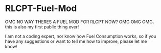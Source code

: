 # RLCPT-Fuel-Mod
OMG NO WAY THERES A FUEL MOD FOR RLCPT NOW? OMG OMG OMG. this is also my first public thing ever!


I am not a coding expert, nor know how Fuel Consumption works, so if you have any suggestions or want to tell me how to improve, please let me know!
